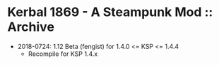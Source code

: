 # Kerbal 1869 - A Steampunk Mod :: Archive

* 2018-0724: 1.12 Beta (fengist) for 1.4.0 <= KSP <= 1.4.4
	+ Recompile for KSP 1.4.x
